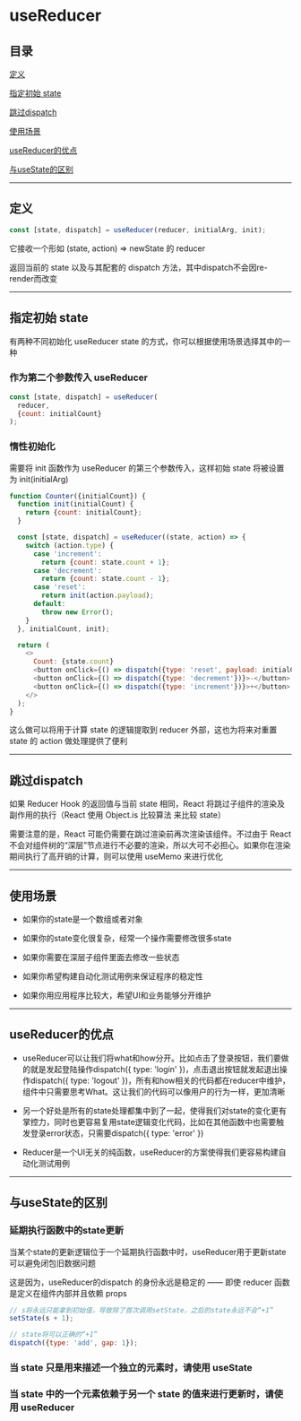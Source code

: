# useReducer

## 目录

[定义](#jump1)

[指定初始 state](#jump2)

[跳过dispatch](#jump3)

[使用场景](#jump4)

[useReducer的优点](#jump5)

[与useState的区别](#jump6)


---	

<span id="jump1"></span>

## 定义

```javascript
const [state, dispatch] = useReducer(reducer, initialArg, init);
```

它接收一个形如 (state, action) => newState 的 reducer

返回当前的 state 以及与其配套的 dispatch 方法，其中dispatch不会因re-render而改变

---

<span id="jump2"></span>

## 指定初始 state

有两种不同初始化 useReducer state 的方式，你可以根据使用场景选择其中的一种

### 作为第二个参数传入 useReducer

```javascript
const [state, dispatch] = useReducer(
  reducer,
  {count: initialCount}
);
```

### 惰性初始化

需要将 init 函数作为 useReducer 的第三个参数传入，这样初始 state 将被设置为 init(initialArg)

```javascript
function Counter({initialCount}) {
  function init(initialCount) {
    return {count: initialCount};
  }

  const [state, dispatch] = useReducer((state, action) => {
    switch (action.type) {
      case 'increment':
        return {count: state.count + 1};
      case 'decrement':
        return {count: state.count - 1};
      case 'reset':
        return init(action.payload);
      default:
        throw new Error();
    }
  }, initialCount, init);

  return (
    <>
      Count: {state.count}
      <button onClick={() => dispatch({type: 'reset', payload: initialCount})}>Reset</button>
      <button onClick={() => dispatch({type: 'decrement'})}>-</button>
      <button onClick={() => dispatch({type: 'increment'})}>+</button>
    </>
  );
}
```

这么做可以将用于计算 state 的逻辑提取到 reducer 外部，这也为将来对重置 state 的 action 做处理提供了便利

---

<span id="jump3"></span>

## 跳过dispatch

如果 Reducer Hook 的返回值与当前 state 相同，React 将跳过子组件的渲染及副作用的执行（React 使用 Object.is 比较算法 来比较 state）

需要注意的是，React 可能仍需要在跳过渲染前再次渲染该组件。不过由于 React 不会对组件树的“深层”节点进行不必要的渲染，所以大可不必担心。如果你在渲染期间执行了高开销的计算，则可以使用 useMemo 来进行优化

---

<span id="jump4"></span>

## 使用场景

- 如果你的state是一个数组或者对象

- 如果你的state变化很复杂，经常一个操作需要修改很多state

- 如果你需要在深层子组件里面去修改一些状态

- 如果你希望构建自动化测试用例来保证程序的稳定性

- 如果你用应用程序比较大，希望UI和业务能够分开维护

---

<span id="jump5"></span>

## useReducer的优点

- useReducer可以让我们将what和how分开。比如点击了登录按钮，我们要做的就是发起登陆操作dispatch({ type: 'login' })，点击退出按钮就发起退出操作dispatch({ type: 'logout' })，所有和how相关的代码都在reducer中维护，组件中只需要思考What。这让我们的代码可以像用户的行为一样，更加清晰

- 另一个好处是所有的state处理都集中到了一起，使得我们对state的变化更有掌控力，同时也更容易复用state逻辑变化代码，比如在其他函数中也需要触发登录error状态，只需要dispatch({ type: 'error' })

- Reducer是一个UI无关的纯函数，useReducer的方案使得我们更容易构建自动化测试用例

---

<span id="jump6"></span>

## 与useState的区别

### 延期执行函数中的state更新

当某个state的更新逻辑位于一个延期执行函数中时，useReducer用于更新state可以避免闭包旧数据问题

这是因为，useReducer的dispatch 的身份永远是稳定的 —— 即使 reducer 函数是定义在组件内部并且依赖 props

```javascript
// s将永远只能拿到初始值，导致除了首次调用setState，之后的state永远不会“+1”
setState(s + 1); 

// state将可以正确的“+1”
dispatch({type: 'add', gap: 1}); 
```

### 当 state 只是用来描述一个独立的元素时，请使用 useState

### 当 state 中的一个元素依赖于另一个 state 的值来进行更新时，请使用 useReducer
